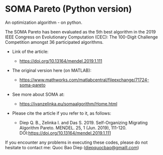 # SOMA Pareto (Python version)
An optimization algorithm - on python.


The SOMA Pareto has been evaluated as the 5th best algorithm in the 2019 IEEE Congress on Evolutionary Computation (CEC): The 100-Digit Challenge Competition amongst 36 participated algorithms.

- Link of the article:
  - https://doi.org/10.13164/mendel.2019.1.111
- The original version here (on MATLAB):
  - https://www.mathworks.com/matlabcentral/fileexchange/71724-soma-pareto
- See more about SOMA at:
  - https://ivanzelinka.eu/somaalgorithm/Home.html

- Please cite the article if you refer to it, as follows:
  - Diep Q. B., Zelinka I. and Das S. 2019. Self-Organizing Migrating Algorithm Pareto. MENDEL. 25, 1 (Jun. 2019), 111-120. DOI:https://doi.org/10.13164/mendel.2019.1.111

If you encounter any problems in executing these codes, please do not hesitate to contact me:
Quoc Bao Diep (diepquocbao@gmaill.com)

